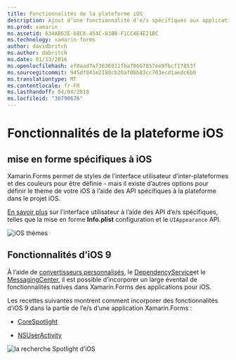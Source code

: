 ```yaml
---
title: Fonctionnalités de la plateforme iOS
description: Ajout d’une fonctionnalité d’e/s spécifiques aux applications de Xamarin.Forms
ms.prod: xamarin
ms.assetid: 634AB62E-68C8-454C-838B-F1CC4E4E21BC
ms.technology: xamarin-forms
author: davidbritch
ms.author: dabritch
ms.date: 01/13/2016
ms.openlocfilehash: ef0aad7af3636911fba70667857ee9fbcf17853f
ms.sourcegitcommit: 945df041e2180cb20af08b83cc703ecd1aedc6b0
ms.translationtype: MT
ms.contentlocale: fr-FR
ms.lasthandoff: 04/04/2018
ms.locfileid: "30790676"
---
```

# <a name="ios-platform-features"></a>Fonctionnalités de la plateforme iOS

## <a name="ios-specific-formatting"></a>mise en forme spécifiques à iOS

Xamarin.Forms permet de styles de l’interface utilisateur d’inter-plateformes et des couleurs pour être définie - mais il existe d’autres options pour définir le thème de votre iOS à l’aide des API spécifiques à la plateforme dans le projet iOS.

[En savoir plus](theme.md) sur l’interface utilisateur à l’aide des API d’e/s spécifiques, telles que la mise en forme **Info.plist** configuration et le `UIAppearance` API.

![](images/status-white-sml.png "iOS thèmes")

## <a name="ios-9-features"></a>Fonctionnalités d’iOS 9

À l’aide de [convertisseurs personnalisés](~/xamarin-forms/app-fundamentals/custom-renderer/index.md), le [DependencyService](~/xamarin-forms/app-fundamentals/dependency-service/index.md)et le [MessagingCenter](~/xamarin-forms/app-fundamentals/messaging-center.md), il est possible d’incorporer un large éventail de fonctionnalités natives dans Xamarin.Forms des applications pour iOS.

Les recettes suivantes montrent comment incorporer des fonctionnalités d’iOS 9 dans la partie de l’e/s d’une application Xamarin.Forms :

* [CoreSpotlight](https://developer.xamarin.com/recipes/cross-platform/xamarin-forms/ios/core-spotlight-search/)

* [NSUserActivity](https://developer.xamarin.com/recipes/cross-platform/xamarin-forms/ios/nsuseractivity-search/)

![](images/corespotlight.png "la recherche Spotlight d’iOS")

